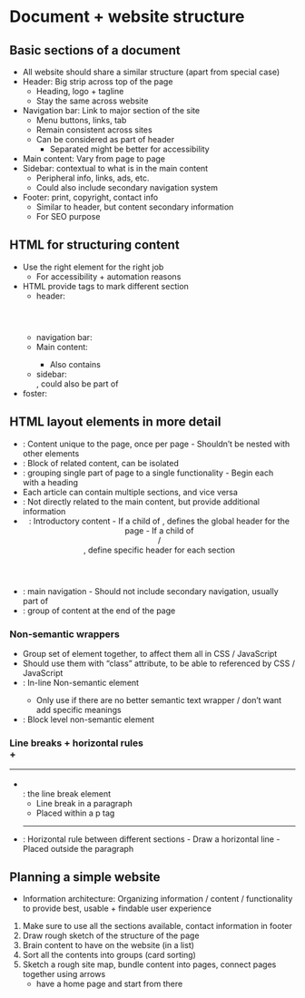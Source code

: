 # Document + website structure

## Basic sections of a document

- All website should share a similar structure (apart from special case)
- Header: Big strip across top of the page
	- Heading, logo + tagline
	- Stay the same across website
- Navigation bar: Link to major section of the site
	- Menu buttons, links, tab
	- Remain consistent across sites
	- Can be considered as part of header
		- Separated might be better for accessibility
- Main content: Vary from page to page
- Sidebar: contextual to what is in the main content
	- Peripheral info, links, ads, etc.
	- Could also include secondary navigation system
- Footer: print, copyright, contact info
	- Similar to header, but content secondary information
	- For SEO purpose

## HTML for structuring content

- Use the right element for the right job
	- For accessibility + automation reasons
- HTML provide tags to mark different section
	- header: <header>
	- navigation bar: <nav>
	- Main content: <main>
		- Also contains <article> <section> <div>
	- sidebar: <aside>, could also be part of <main>
- foster: <footer>


## HTML layout elements in more detail

- <main>: Content unique to the page, once per page
	- Shouldn’t be nested with other elements
- <article>: Block of related content, can be isolated
- <section>: grouping single part of page to a single functionality
	- Begin each <section> with a heading
- Each article can contain multiple sections, and vice versa
- <aside>: Not directly related to the main content, but provide additional information
- <header>: Introductory content
	- If a child of <body>, defines the global header for the page
	- If a child of <section> / <article>, define specific header for each section
- <nav>: main navigation
	- Should not include secondary navigation, usually part of <aside>
- <footer>: group of content at the end of the page

### Non-semantic wrappers
- Group set of element together, to affect them all in CSS / JavaScript
- Should use them with “class” attribute, to be able to referenced by CSS / JavaScript
- <span>: In-line Non-semantic element
	- Only use if there are no better semantic text wrapper / don’t want add specific meanings
- <div>: Block level non-semantic element

### Line breaks + horizontal rules <br> + <hr>

- <br />: the line break element
	- Line break in a paragraph
	- Placed within a p tag 
- <hr />: Horizontal rule between different sections
	- Draw a horizontal line
	- Placed outside the paragraph

## Planning a simple website

- Information architecture: Organizing information / content / functionality to provide best, usable + findable user experience
1. Make sure to use all the sections available, contact information in footer
2. Draw rough sketch of the structure of the page
3. Brain content to have on the website (in a list)
4. Sort all the contents into groups (card sorting)
5. Sketch a rough site map, bundle content into pages, connect pages together using arrows
	- have a home page and start from there
